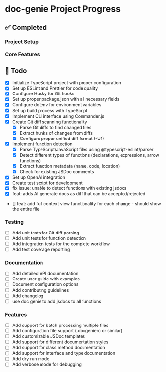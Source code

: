 # doc-genie Project Progress

## ✅ Completed

### Project Setup

### Core Features

## 📝 Todo

- [x] Initialize TypeScript project with proper configuration
- [x] Set up ESLint and Prettier for code quality
- [x] Configure Husky for Git hooks
- [x] Set up proper package.json with all necessary fields
- [x] Configure dotenv for environment variables
- [x] Set up build process with TypeScript
- [x] Implement CLI interface using Commander.js
- [x] Create Git diff scanning functionality
  - [x] Parse Git diffs to find changed files
  - [x] Extract hunks of changes from diffs
  - [x] Configure proper unified diff format (-U1)
- [x] Implement function detection
  - [x] Parse TypeScript/JavaScript files using @typescript-eslint/parser
  - [x] Detect different types of functions (declarations, expressions, arrow functions)
  - [x] Extract function metadata (name, code, location)
  - [x] Check for existing JSDoc comments
- [x] Set up OpenAI integration
- [x] Create test script for development
- [x] fix issue: unable to detect functions with existing jsdocs
- [x] feat: adds AI generate docs as diff that can be accepted/rejected
- [] feat: add full context view functionality for each change - should show the entire file

### Testing

- [ ] Add unit tests for Git diff parsing
- [ ] Add unit tests for function detection
- [ ] Add integration tests for the complete workflow
- [ ] Add test coverage reporting

### Documentation

- [ ] Add detailed API documentation
- [ ] Create user guide with examples
- [ ] Document configuration options
- [ ] Add contributing guidelines
- [ ] Add changelog
- [ ] use doc genie to add jsdocs to all functions

### Features

- [ ] Add support for batch processing multiple files
- [ ] Add configuration file support (.docgenierc or similar)
- [ ] Add customizable JSDoc templates
- [ ] Add support for different documentation styles
- [ ] Add support for class method documentation
- [ ] Add support for interface and type documentation
- [ ] Add dry run mode
- [ ] Add verbose mode for debugging
